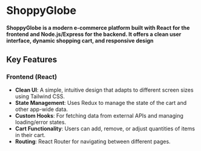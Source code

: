 # ShoppyGlobe

#### ShoppyGlobe is a modern e-commerce platform built with React for the frontend and Node.js/Express for the backend. It offers a clean user interface, dynamic shopping cart, and responsive design

## Key Features

### Frontend (React)

- **Clean UI**: A simple, intuitive design that adapts to different screen sizes using Tailwind CSS.
- **State Management**: Uses Redux to manage the state of the cart and other app-wide data.
- **Custom Hooks**: For fetching data from external APIs and managing loading/error states.
- **Cart Functionality**: Users can add, remove, or adjust quantities of items in their cart.
- **Routing**: React Router for navigating between different pages.
